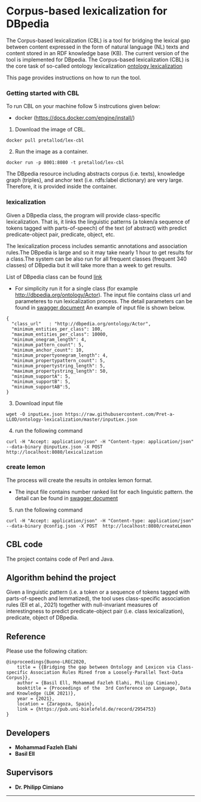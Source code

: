 # Corpus-based lexicalization for DBpedia
The Corpus-based lexicalization (CBL) is a tool for bridging the lexical gap between content expressed in the form of natural language (NL) texts and content stored in an RDF knowledge base (KB). The current version of the tool is implemented for DBpedia. The Corpus-based lexicalization (CBL) is the core task of so-called ontology lexicalization [ontology lexicalization](https://aclanthology.org/W13-3803.pdf)

This page provides instructions on how to run the tool.

### Getting started with CBL
To run CBL on your machine follow 5 instrcutions given below:

- docker (https://docs.docker.com/engine/install/)

1. Download the image of CBL. 
```
docker pull pretallod/lex-cbl
```
2. Run the image as a container.
```
docker run -p 8001:8080 -t pretallod/lex-cbl
```
The DBpedia resource including abstracts corpus (i.e. texts), knowledge graph (triples), and anchor text (i.e. rdfs:label dictionary) are very large. Therefore, it is provided inside the container. 

### lexicalization
Given a DBpedia class, the program will provide class-specific lexicalization. That is, it links the linguistic patterns (a token/a sequence of tokens tagged with parts-of-speech) of the text (of abstract) with predict predicate-object pair, predicate, object, etc.<br/>

The lexicalization process includes semantic annotations and association rules.The DBpedia is large and so it may take nearly 1 hour to get results for a class.The system can be also run for all frequent classes (frequent 340 classes) of DBpedia but it will take more than a week to get results.<br/>

List of DBpedia class can be found [link](https://app.swaggerhub.com/apis/melahi/lex-cbl/1.0.1) <br/>

- For simplicity run it for a single class (for example http://dbpedia.org/ontology/Actor). The input file contains class url and parameteres to run lexicalization process. The detail parameters can be found in [swagger document](https://app.swaggerhub.com/apis/melahi/lex-cbl/1.0.1)
An example of input file is shown below. 
```
{
  "class_url"   : "http://dbpedia.org/ontology/Actor",
  "minimum_entities_per_class": 100,
  "maximum_entities_per_class": 10000,
  "minimum_onegram_length": 4,
  "minimum_pattern_count": 5,
  "minimum_anchor_count": 10,
  "minimum_propertyonegram_length": 4,
  "minimum_propertypattern_count": 5,
  "minimum_propertystring_length": 5,
  "maximum_propertystring_length": 50,
  "minimum_supportA": 5,
  "minimum_supportB": 5,
  "minimum_supportAB":5,
}

```
3. Download input file
```
wget -O inputLex.json https://raw.githubusercontent.com/Pret-a-LLOD/ontology-lexicalization/master/inputLex.json
```

4. run the following command
```
curl -H "Accept: application/json" -H "Content-type: application/json"  --data-binary @inputLex.json -X POST  http://localhost:8080/lexicalization
```

### create lemon
The process will create the results in ontolex lemon format. 
- The input file contains number ranked list for each linguistic pattern. the detail can be found in [swagger document](https://app.swaggerhub.com/apis/melahi/lex-cbl/1.0.1)
5. run the following command
```
curl -H "Accept: application/json" -H "Content-type: application/json"  --data-binary @config.json -X POST  http://localhost:8080/createLemon
```

## CBL code
The project contains code of Perl and Java.

## Algorithm behind the project
Given a linguistic pattern (i.e. a token or a sequence of tokens tagged with parts-of-speech and lemmatized), the tool uses class-specific association rules (Ell et al., 2021) together with null-invariant measures of interestingness to predict predicate-object pair (i.e. class lexicalization), predicate, object of DBpedia.

## Reference
Please use the following citation:
```
@inproceedings{Buono-LREC2020,
	title = {{Bridging the gap between Ontology and Lexicon via Class-specific Association Rules Mined from a Loosely-Parallel Text-Data Corpus}},
	author = {Basil Ell, Mohammad Fazleh Elahi, Philipp Cimiano},
	booktitle = {Proceedings of the  3rd Conference on Language, Data and Knowledge (LDK 2021)},
	year = {2021},
	location = {Zaragoza, Spain},
	link = {https://pub.uni-bielefeld.de/record/2954753}
}
```

## Developers
* **Mohammad Fazleh Elahi**
* **Basil Ell**
## Supervisors
* **Dr. Philipp Cimiano**  




---

